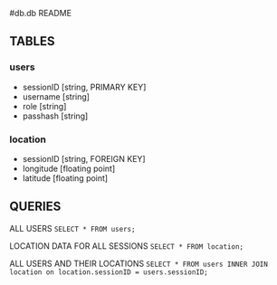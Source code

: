 #db.db README

## TABLES
### users
- sessionID [string, PRIMARY KEY]
- username [string]
- role [string]
- passhash [string]

### location
- sessionID [string, FOREIGN KEY]
- longitude [floating point]
- latitude [floating point]

## QUERIES

ALL USERS
`SELECT * FROM users;`

LOCATION DATA FOR ALL SESSIONS
`SELECT * FROM location;`

ALL USERS AND THEIR LOCATIONS
`SELECT * FROM users INNER JOIN location on location.sessionID = users.sessionID;`